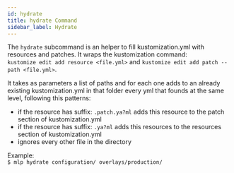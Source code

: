 ```yaml
---
id: hydrate
title: hydrate Command
sidebar_label: Hydrate
---
```




The `hydrate` subcommand is an helper to fill kustomization.yml with resources and patches. It wraps the kustomization command:  
`kustomize edit add resource <file.yml>` and `kustomize edit add patch --path <file.yml>`.

It takes as parameters a list of paths and for each one adds to an already existing kustomization.yml in that folder every yml that founds at the same level, following this patterns:
 
- if the resource has suffix: `.patch.ya?ml` adds this resource to the patch section of kustomization.yml
- if the resource has suffix: `.ya?ml` adds this resources to the resources section of kustomization.yml
- ignores every other file in the directory

Example:  
`$ mlp hydrate configuration/ overlays/production/`
